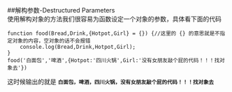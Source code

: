 ##解构参数-Destructured Parameters     
使用解构对象的方法我们很容易为函数设定一个对象的参数，具体看下面的代码    
       
	function food(Bread,Drink,{Hotpot,Girl} = {}) {//这里的 {} 的意思就是不指定对象的内容，空对象的话不会报错
		console.log(Bread,Drink,Hotpot,Girl);
	}    
	food('白面包','啤酒',{Hotpot:'四川火锅',Girl:'没有女朋友敲个屁的代码！！！找对象去'})   
这时候输出的就是 **`白面包，啤酒，四川火锅，没有女朋友敲个屁的代码！！！找对象去`**